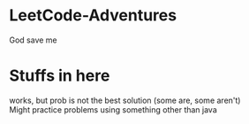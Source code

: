# LeetCode-Adventures
God save me
# Stuffs in here
works, but prob is not the best solution (some are, some aren't)  
Might practice problems using something other than java
